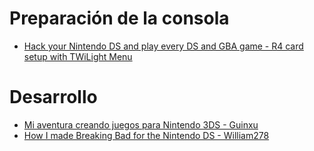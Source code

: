 # Preparación de la consola
- [Hack your Nintendo DS and play every DS and GBA game - R4 card setup with TWiLight Menu](https://www.youtube.com/watch?v=uytHigN4V3E)
# Desarrollo
- [Mi aventura creando juegos para Nintendo 3DS - Guinxu](https://www.youtube.com/watch?v=D6Qc3m4u0LQ)
- [How I made Breaking Bad for the Nintendo DS - William278](https://www.youtube.com/watch?v=HiiZxOU934E)